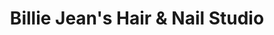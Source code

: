 ---
title: "Billie Jean's Hair & Nail Studio"
url: /millersville/billie-jeans-hair-and-nail-studio/
shop: beauty
---